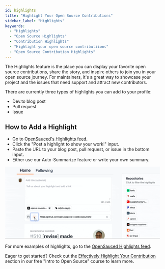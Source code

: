 ```yaml
---
id: highlights
title: "Highlight Your Open Source Contributions"
sidebar_label: "Highlights"
keywords:
  - "Highlights"
  - "Open Source Highlights"
  - "Contribution Highlights"
  - "Highlight your open source contributiions"
  - "Open Source Contribution Highlights"
---
```


The Highlights feature is the place you can display your favorite open source contributions, share the story, and inspire others to join you in your open source journey. For maintainers, it's a great way to showcase your project and the issues that need support and attract new contributors.

There are currently three types of highlights you can add to your profile:

- Dev.to blog post
- Pull request
- Issue

## How to Add a Highlight

- Go to [OpenSauced's Highlights feed](https://insights.opensauced.pizza/feed).
- Click the "Post a highlight to show your work!" input.
- Paste the URL to your blog post, pull request, or issue in the bottom input.
- Either use our Auto-Summarize feature or write your own summary.

![highlights demo](../../static/gif/highlight.gif)

For more examples of highlights, go to the [OpenSauced Highlights feed](https://insights.opensauced.pizza/feed).

Eager to get started? Check out the [Effectively Highlight Your Contribution](https://intro.opensauced.pizza/#/06-the-secret-sauce?id=effectively-highlight-your-contributions) section in our free "Intro to Open Source" course to learn more.
